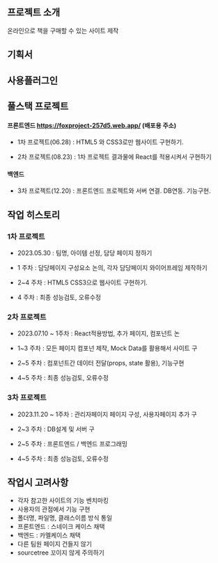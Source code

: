 ## 프로젝트 소개
온라인으로 책을 구매할 수 있는 사이트 제작

## 기획서

## 사용플러그인

## 풀스택 프로젝트 
#### 프론트엔드 https://foxproject-257d5.web.app/ (배포용 주소)
 - 1차 프로젝트(06.28) : HTML5 와 CSS3로만 웹사이트 구현하기.

 - 2차 프로젝트(08.23) : 1차 프로젝트 결과물에 React를 적용시켜서 구현하기

#### 백엔드
 - 3차 프로젝트(12.20) : 프론트엔드 프로젝트와 서버 연결. DB연동. 기능구현.


## 작업 히스토리
### 1차 프로젝트

 - 2023.05.30 : 팀명, 아이템 선정, 담당 페이지 정하기
  
 - 1 주차 : 담당페이지 구성요소 논의, 각자 담당페이지 와이어프레임 제작하기
  
 - 2~4 주차 : HTML5 CSS3으로 웹사이트 구현하기.
  
 - 4 주차 : 최종 성능검토, 오류수정

### 2차 프로젝트

 - 2023.07.10 ~ 1주차 : React적용방법, 추가 페이지, 컴포넌트 논
  
 - 1~3 주차 : 모든 페이지 컴포넌 제작, Mock Data를 활용해서 사이트 구
  
 - 2~5 주차 : 컴포넌트간 데이터 전달(props, state 활용), 기능구현
  
 - 4~5 주차 : 최종 성능검토, 오류수정

### 3차 프로젝트

 - 2023.11.20 ~ 1주차 : 관리자페이지 페이지 구성, 사용자페이지 추가 구
  
 - 2~3 주차 : DB설계 및 서버 구
  
 - 2~5 주차 : 프론트엔드 / 백엔드 프로그래밍
  
 - 4~5 주차 : 최종 성능검토, 오류수정
  
 

## 작업시 고려사항
 - 각자 참고한 사이트의 기능 벤치마킹
 - 사용자의 관점에서 기능 구현
 - 폴더명, 파일명, 클래스이름 방식 통일
 - 프론트엔드 : 스네이크 케이스 채택
 - 백엔드 : 카멜케이스 채택
 - 다른 팀원 페이지 건들지 않기
 - sourcetree 꼬이지 않게 주의하기
